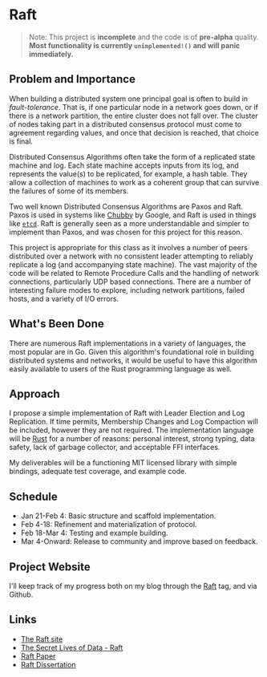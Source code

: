 # Raft #

> Note: This project is **incomplete** and the code is of **pre-alpha** quality. **Most functionality is currently `unimplemented!()` and will panic immediately.**

## Problem and Importance ##

When building a distributed system one principal goal is often to build in *fault-tolerance*. That is, if one particular node in a network goes down, or if there is a network partition, the entire cluster does not fall over. The cluster of nodes taking part in a distributed consensus protocol must come to agreement regarding values, and once that decision is reached, that choice is final.

Distributed Consensus Algorithms often take the form of a replicated state machine and log. Each state machine accepts inputs from its log, and represents the value(s) to be replicated, for example, a hash table. They allow a collection of machines to work as a coherent group that can survive the failures of some of its members.

Two well known Distributed Consensus Algorithms are Paxos and Raft. Paxos is used in systems like [Chubby](http://research.google.com/archive/chubby.html) by Google, and Raft is used in things like [`etcd`](https://github.com/coreos/etcd/tree/master/raft). Raft is generally seen as a more understandable and simpler to implement than Paxos, and was chosen for this project for this reason.

This project is appropriate for this class as it involves a number of peers distributed over a network with no consistent leader attempting to reliably replicate a log (and accompanying state machine). The vast majority of the code will be related to Remote Procedure Calls and the handling of network connections, particularly UDP based connections. There are a number of interesting failure modes to explore, including network partitions, failed hosts, and a variety of I/O errors.

## What's Been Done ##

There are numerous Raft implementations in a variety of languages, the most popular are in Go. Given this algorithm's foundational role in building distributed systems and  networks, it would be useful to have this algorithm easily available to users of the Rust programming language as well.

## Approach ##

I propose a simple implementation of Raft with Leader Election and Log Replication. If time permits, Membership Changes and Log Compaction will be included, however they are not required. The implementation language will be [Rust](http://rust-lang.org/) for a number of reasons: personal interest, strong typing, data safety, lack of garbage collector, and acceptable FFI interfaces.

My deliverables will be a functioning MIT licensed library with simple bindings, adequate test coverage, and example code.

## Schedule ##

* Jan 21-Feb 4: Basic structure and scaffold implementation.
* Feb 4-18: Refinement and materialization of protocol.
* Feb 18-Mar 4: Testing and example building.
* Mar 4-Onward: Release to community and improve based on feedback.

## Project Website ##

I'll keep track of my progress both on my blog through the [Raft](http://www.hoverbear.org/tag/raft/) tag, and via Github.

## Links ##

* [The Raft site](https://raftconsensus.github.io/)
* [The Secret Lives of Data - Raft](http://thesecretlivesofdata.com/raft/)
* [Raft Paper](http://ramcloud.stanford.edu/raft.pdf)
* [Raft Dissertation](https://github.com/ongardie/dissertation#readme)
